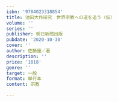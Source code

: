 ```yaml
---
isbn: '9784023318854'
title: 池田大作研究　世界宗教への道を追う（仮）
volume: ''
series: ''
publisher: 朝日新聞出版
pubdate: '2020-10-30'
cover: ''
author: 佐藤優／著
description: ''
price: '1818'
genre: ''
target: 一般
format: 単行本
content: 宗教

---
```


